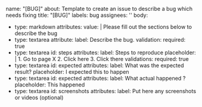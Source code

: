 name: "[BUG]"
about: Template to create an issue to describe a bug which needs fixing
title: "[BUG]"
labels: bug
assignees: ''
body:
  - type: markdown
    attributes: 
      value: | 
        Please fill out the sections below to describe the bug
  - type: textarea
    attribute: 
      label: Describe the bug.
    validation: 
      required: true
  - type: textarea
    id: steps
    attributes:
      label: Steps to reproduce
      placeholder: |
        1. Go to page X
        2. Click here
        3. Click there
    validations:
      required: true
  - type: textarea
    id: expected
    attributes:
      label: What was the expected result?
      placeholder: I expected this to happen
  - type: textarea
    id: expected
    attributes:
      label: What actual happened ?
      placeholder: This happened
  - type: textarea
    id: screenshots
    attributes:
      label: Put here any screenshots or videos (optional)



